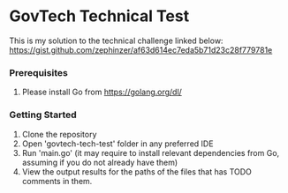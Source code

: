 # GovTech Technical Test

This is my solution to the technical challenge linked below:
https://gist.github.com/zephinzer/af63d614ec7eda5b71d23c28f779781e

### Prerequisites

1. Please install Go from https://golang.org/dl/

### Getting Started
1. Clone the repository
2. Open 'govtech-tech-test' folder in any preferred IDE
3. Run 'main.go' (it may require to install relevant dependencies from Go, assuming if you do not already have them)
4. View the output results for the paths of the files that has TODO comments in them.

